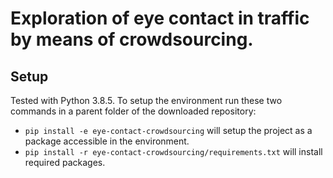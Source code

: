 Exploration of eye contact in traffic by means of crowdsourcing.
=======

## Setup
Tested with Python 3.8.5. To setup the environment run these two commands in a parent folder of the downloaded repository:
- `pip install -e eye-contact-crowdsourcing` will setup the project as a package accessible in the environment.
- `pip install -r eye-contact-crowdsourcing/requirements.txt` will install required packages.
